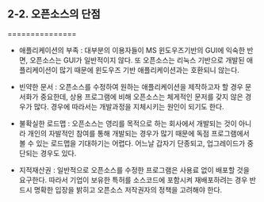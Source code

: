## 2-2. 오픈소스의 단점
===============

 * 애플리케이션의 부족 : 대부분의 이용자들이 MS 윈도우즈기반의 GUI에 익숙한 반면, 오픈소스는 GUI가 일반적이지 않다. 또 오픈소스는 리눅스 기반으로 개발된 애플리케이션이 많기 때문에 윈도우즈 기반 애플리케이션과는 호환되니 않는다.

 * 빈약한 문서 : 오픈소스를 수정하여 원하는 애플리케이션을 제작하고자 할 경우 문서화가 중요한데, 상용 프로그램에 비해 오픈소스는 체게적인 문저를 갖지 않은 경우가 많다. 경우에 따라서는 개발과정을 지체시키는 원인이 되기도 한다.

 * 불확실한 로드맵 : 오픈소스는 영리를 목적으로 하는 회사에서 개발되는 것이 아니라 개인의 자발적인 참여를 통해 개발되는 경우가 많기 때문에 독점 프로그램에서 볼 수 있는 로드맵을 기대하기는 어렵다. 어느날 갑자기 단종되고, 업그레이드가 중단되는 경우도 있다.

 * 지적재산권 : 일반적으로 오픈소스를 수정한 프로그램은 사용료 없이 배포할 것을 요구한다. 따라서 기업이 보유한 특허를 소스코드에 포함시켜 재배포하려는 경우 반드시 명확한 입장을 밝히고 오픈소스 저작권자의 정책을 고려해야 한다.
